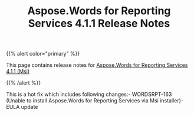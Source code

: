 ﻿---
title: Aspose.Words for Reporting Services 4.1.1 Release Notes
second_title: Aspose.Words for Reporting Services
articleTitle: Aspose.Words for Reporting Services 4.1.1 Release Notes
linktitle: Aspose.Words for Reporting Services 4.1.1 Release Notes
description: "Aspose.Words for Reporting Services 4.1.1 Release Notes – the latest updates and fixes."
type: docs
weight: 30
url: /reportingservices/aspose-words-for-reporting-services-4-1-1-release-notes/
---

{{% alert color="primary" %}}

This page contains release notes for [Aspose.Words for Reporting Services 4.1.1 (Msi)](https://downloads.aspose.com/words/reportingservices/new-releases/aspose.words-for-reporting-services-4.1.1-\(msi\)/)

{{% /alert %}}

This is a hot fix which includes following changes:- WORDSRPT-163 (Unable to install Aspose.Words for Reporting Services via Msi installer)- EULA update
